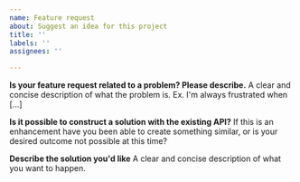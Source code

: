 ```yaml
---
name: Feature request
about: Suggest an idea for this project
title: ''
labels: ''
assignees: ''

---
```


**Is your feature request related to a problem? Please describe.**
A clear and concise description of what the problem is. Ex. I'm always frustrated when [...]

**Is it possible to construct a solution with the existing API?**
If this is an enhancement have you been able to create something similar,
or is your desired outcome not possible at this time?

**Describe the solution you'd like**
A clear and concise description of what you want to happen.
